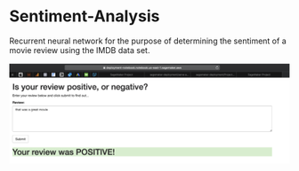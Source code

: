 # Sentiment-Analysis

Recurrent neural network for the purpose of determining the sentiment of a movie review using the IMDB data set.

![Sentiment-Analysis](https://github.com/ali-ajam/Sentiment-Analysis/blob/master/predicted%20sentiment.png?raw=true)
